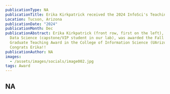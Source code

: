 ```yaml
---
publicationType: NA
publicationTitle: Erika Kirkpatrick received the 2024 InfoSci's Teaching Award!
Location: Tucson, Arizona
publicationDate: "2024"
publicationMonth: Dec
publicationAbstract: Erika Kirkpatrick (front row, first on the left), MS in
  Data Science (capstone/VIP student in our lab), was awarded the Fall 2024
  Graduate Teaching Award in the College of Information Science (UArizona).
  Congrats Erika!!
publicationAuthor: NA
images:
  - /assets/images/socials/image002.jpg
tags: Award
---
```


NA
---
